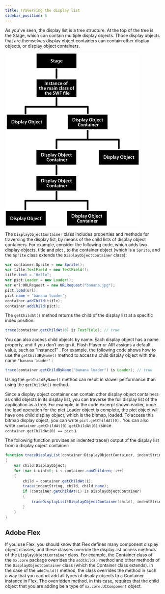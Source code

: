```yaml
---
title: Traversing the display list
sidebar_position: 5
---
```


As you've seen, the display list is a tree structure. At the top of the tree is the Stage, which can contain multiple display objects. Those display objects that are themselves display object containers can contain other display objects, or display object containers.

![](images/dp_Display_List_Organization.png)

The `DisplayObjectContainer` class includes properties and methods for traversing the display list, by means of the child lists of display object containers. For example, consider the following code, which adds two display objects, title and pict , to the container object (which is a `Sprite`, and the `Sprite` class extends the `DisplayObjectContainer` class):

```actionscript
var container:Sprite = new Sprite();
var title:TextField = new TextField();
title.text = "Hello";
var pict:Loader = new Loader();
var url:URLRequest = new URLRequest("banana.jpg");
pict.load(url);
pict.name = "banana loader";
container.addChild(title);
container.addChild(pict);
```

The `getChildAt()` method returns the child of the display list at a specific index position:

```actionscript
trace(container.getChildAt(0) is TextField); // true
```

You can also access child objects by name. Each display object has a name property, and if you don’t assign it, Flash Player or AIR assigns a default value, such as "instance1" . For example, the following code shows how to use the `getChildByName()` method to access a child display object with the name `"banana loader"` :

```actionscript
trace(container.getChildByName("banana loader") is Loader); // true
```

Using the `getChildByName()` method can result in slower performance than using the `getChildAt()` method.

Since a display object container can contain other display object containers as child objects in its display list, you can traverse the full display list of the application as a tree. For example, in the code excerpt shown earlier, once the load operation for the pict Loader object is complete, the pict object will have one child display object, which is the bitmap, loaded. To access this bitmap display object, you can write `pict.getChildAt(0)` . You can also write `container.getChildAt(0).getChildAt(0)` (since `container.getChildAt(0) == pict` ).

The following function provides an indented trace() output of the display list from a display object container:

```actionscript
function traceDisplayList(container:DisplayObjectContainer, indentString:String = ""):void
{
    var child:DisplayObject;
    for (var i:uint=0; i < container.numChildren; i++)
    {
        child = container.getChildAt(i);
        trace(indentString, child, child.name);
        if (container.getChildAt(i) is DisplayObjectContainer)
        {
            traceDisplayList(DisplayObjectContainer(child), indentString + " ")
        }
    }
}
```

## Adobe Flex

If you use Flex, you should know that Flex defines many component display object classes, and these classes override the display list access methods of the `DisplayObjectContainer` class. For example, the Container class of the `mx.core` package overrides the `addChild()` method and other methods of the `DisplayObjectContainer` class (which the Container class extends). In the case of the `addChild()` method, the class overrides the method in such a way that you cannot add all types of display objects to a Container instance in Flex. The overridden method, in this case, requires that the child object that you are adding be a type of `mx.core.UIComponent` object.
